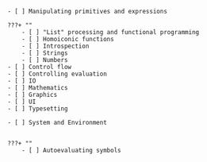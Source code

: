         - [ ] Manipulating primitives and expressions

        ???+ ""
            - [ ] "List" processing and functional programming
            - [ ] Homoiconic functions
            - [ ] Introspection
            - [ ] Strings
            - [ ] Numbers
        - [ ] Control flow
        - [ ] Controlling evaluation
        - [ ] IO
        - [ ] Mathematics
        - [ ] Graphics
        - [ ] UI
        - [ ] Typesetting

        - [ ] System and Environment


        ???+ ""
            - [ ] Autoevaluating symbols
